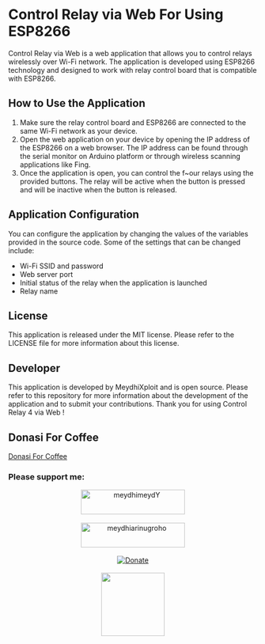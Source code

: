 # Control Relay via Web For Using ESP8266

Control Relay via Web is a web application that allows you to control relays wirelessly over Wi-Fi network. The application is developed using ESP8266 technology and designed to work with relay control board that is compatible with ESP8266.

## How to Use the Application

1. Make sure the relay control board and ESP8266 are connected to the same Wi-Fi network as your device.
2. Open the web application on your device by opening the IP address of the ESP8266 on a web browser. The IP address can be found through the serial monitor on Arduino platform or through wireless scanning applications like Fing.
3. Once the application is open, you can control the f~our relays using the provided buttons. The relay will be active when the button is pressed and will be inactive when the button is released.

## Application Configuration

You can configure the application by changing the values of the variables provided in the source code. Some of the settings that can be changed include:

- Wi-Fi SSID and password
- Web server port
- Initial status of the relay when the application is launched
- Relay name

## License

This application is released under the MIT license. Please refer to the LICENSE file for more information about this license.

## Developer

This application is developed by MeydhiXploit and is open source. Please refer to this repository for more information about the development of the application and to submit your contributions. Thank you for using Control Relay 4 via Web !

## Donasi For Coffee
<a href="https://trakteer.id/meydhi ari nugroho/tip?open=true">Donasi For Coffee</a>
<h3 align="left">Please support me:</h3>
<div align="center">
  <a href="https://www.buymeacoffee.com/meydhimeydY" target="_blank">
    <img src="https://cdn.buymeacoffee.com/buttons/v2/default-yellow.png" height="50" width="210" alt="meydhimeydY">
  </a>
</div><br>

<div align="center">
  <a href="https://ko-fi.com/meydhiarinugroho" target="_blank">
    <img src="https://cdn.ko-fi.com/cdn/kofi3.png?v=3" height="50" width="210" alt="meydhiarinugroho">
  </a>
</div><br>

<div align="center">
  <a href="https://www.paypal.me/meydhi">
    <img src="https://img.shields.io/badge/paypal-MEYDHI-gold?style=for-the-badge&logo=PayPal" alt="Donate">
  </a>
</div><br>

<div align="center">
    <a href="https://trakteer.id/meydhi%20ari%20nugroho/tip?open=true" target="_blank">
      <img src="https://button.ibnux.net/trakteer/ibnux.png" width="128">
    </a>
</div>



